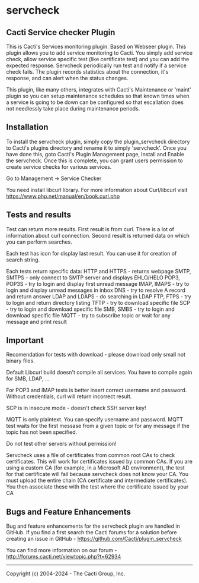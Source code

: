 # servcheck

## Cacti Service checker Plugin

This is Cacti's Services monitoring plugin. Based on Webseer plugin.
This plugin allows you to add service monitoring to Cacti. 
You simply add service check, allow service specific test (like certificate test)
and you can add the expected response. Servcheck periodically run test 
and notify if a service check fails. The plugin records statistics
about the connection, it's response, and can alert when the
status changes.

This plugin, like many others, integrates with Cacti's Maintenance or 'maint'
plugin so you can setup maintenance schedules so that known times when a service
is going to be down can be configured so that escallation does not needlessly
take place during maintenance periods.

## Installation

To install the servcheck plugin, simply copy the plugin_servcheck directory to
Cacti's plugins directory and rename it to simply 'servcheck'. Once you have done
this, goto Cacti's Plugin Management page, Install and Enable the servcheck. Once
this is complete, you can grant users permission to create service checks for
various services.

Go to Management -> Service Checker

You need install libcurl library. For more information about Curl/libcurl 
visit https://www.php.net/manual/en/book.curl.php

## Tests and results
Test can return more results. First result is from curl. There is a lot of  information 
about curl connection. Second result is returned data on which you can perform searches.

Each test has icon for display last result. You can use it for creation  of search string.

Each tests return specific data:
HTTP and HTTPS - returns webpage
SMTP, SMTPS - only connect to SMTP server and displays EHLO/HELO
POP3, POP3S - try to login and display first unread message
IMAP, IMAPS - try to login and display unread messages in inbox
DNS - try to resolve A record and return answer
LDAP and LDAPS - do searching in LDAP
FTP, FTPS - try to login and return directory listing
TFTP - try to download specific file
SCP - try to login and download specific file
SMB, SMBS - try to login and download specific file
MQTT - try to subscribe topic or wait for any message and print result

## Important
Recomendation for tests with download -  please download only small not binary files.

Default Libcurl build doesn't compile all services. You have to compile again for SMB, LDAP, ...

For POP3 and IMAP tests is better insert correct username and password. Without credentials, 
curl will return incorrect result.

SCP is in insecure mode - doesn't check SSH server key!

MQTT is only plaintext. You can specify username and password. MQTT test waits for the first messase from a given topic
or for any message if the topic has not been specified.

Do not test other servers without permission!

Servcheck uses a file of certificates from common root CAs to check certificates. This will work
for certificates issued by common CAs. If you are using a custom CA
(for example, in a Microsoft AD environment), the test for that certificate will fail
because servcheck does not know your CA. You must upload the entire chain
(CA certificate and intermediate certificates). You then associate these with the test
where the certificate issued by your CA

## Bugs and Feature Enhancements

Bug and feature enhancements for the servcheck plugin are handled in GitHub. If
you find a first search the Cacti forums for a solution before creating an issue
in GitHub - https://github.com/Cacti/plugin_servcheck

You can find more information on our forum - http://forums.cacti.net/viewtopic.php?t=62934

-----------------------------------------------
Copyright (c) 2004-2024 - The Cacti Group, Inc.

